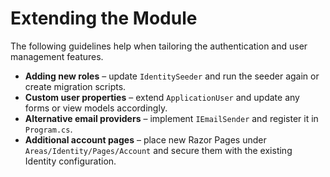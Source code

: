 # Extending the Module

The following guidelines help when tailoring the authentication and user management features.

* **Adding new roles** – update `IdentitySeeder` and run the seeder again or create migration scripts.
* **Custom user properties** – extend `ApplicationUser` and update any forms or view models accordingly.
* **Alternative email providers** – implement `IEmailSender` and register it in `Program.cs`.
* **Additional account pages** – place new Razor Pages under `Areas/Identity/Pages/Account` and secure them with the existing Identity configuration.
